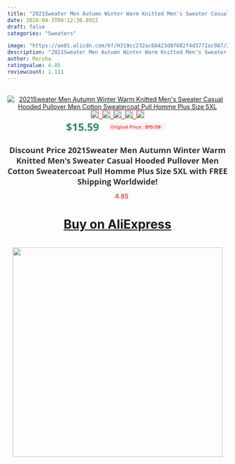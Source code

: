 ```yaml
---
title: "2021Sweater Men Autumn Winter Warm Knitted Men's Sweater Casual Hooded Pullover Men Cotton Sweatercoat Pull Homme Plus Size 5XL"
date: 2020-04-3T09:12:36.892Z
draft: false
categories: "Sweaters"

image: "https://ae01.alicdn.com/kf/H319cc232ac68423d8f682f4d3772ac987/2021Sweater-Men-Autumn-Winter-Warm-Knitted-Men-s-Sweater-Casual-Hooded-Pullover-Men-Cotton-Sweatercoat-Pull.jpg"
description: "2021Sweater Men Autumn Winter Warm Knitted Men's Sweater Casual Hooded Pullover Men Cotton Sweatercoat Pull Homme Plus Size 5XL"
author: Marsha
ratingvalue: 4.85
reviewcount: 1.111
---
```

<br>
<div style="text-align: center;">
<a href="https://s.click.aliexpress.com/e/_AqaegN" target="_blank" rel="nofollow noopener noreferrer"><img alt="2021Sweater Men Autumn Winter Warm Knitted Men's Sweater Casual Hooded Pullover Men Cotton Sweatercoat Pull Homme Plus Size 5XL" class="magnifier-image" src="https://ae01.alicdn.com/kf/H319cc232ac68423d8f682f4d3772ac987/2021Sweater-Men-Autumn-Winter-Warm-Knitted-Men-s-Sweater-Casual-Hooded-Pullover-Men-Cotton-Sweatercoat-Pull.jpg_640x640.jpg">
<br>
<img style="border:1px solid salmon" src="https://ae01.alicdn.com/kf/H319cc232ac68423d8f682f4d3772ac987/2021Sweater-Men-Autumn-Winter-Warm-Knitted-Men-s-Sweater-Casual-Hooded-Pullover-Men-Cotton-Sweatercoat-Pull.jpg_120x120.jpg">&nbsp;&nbsp;<img style="border:1px solid salmon" src="https://ae01.alicdn.com/kf/H90c221449ac640408b505098d7ceda44t/2021Sweater-Men-Autumn-Winter-Warm-Knitted-Men-s-Sweater-Casual-Hooded-Pullover-Men-Cotton-Sweatercoat-Pull.jpg_120x120.jpg">&nbsp;&nbsp;<img style="border:1px solid salmon" src="https://ae01.alicdn.com/kf/H28bc83e2f66648a9b5ed165bb5b196b1b/2021Sweater-Men-Autumn-Winter-Warm-Knitted-Men-s-Sweater-Casual-Hooded-Pullover-Men-Cotton-Sweatercoat-Pull.jpg_120x120.jpg">&nbsp;&nbsp;<img style="border:1px solid salmon" src="https://ae01.alicdn.com/kf/H41b9236a261442fc96c1820b50c577d4R/2021Sweater-Men-Autumn-Winter-Warm-Knitted-Men-s-Sweater-Casual-Hooded-Pullover-Men-Cotton-Sweatercoat-Pull.jpg_120x120.jpg">&nbsp;&nbsp;<img style="border:1px solid salmon" src="https://ae01.alicdn.com/kf/H0a9f7fc9c5f141eaa6542d40990cf2deL/2021Sweater-Men-Autumn-Winter-Warm-Knitted-Men-s-Sweater-Casual-Hooded-Pullover-Men-Cotton-Sweatercoat-Pull.jpg_120x120.jpg"></a></div><br0>
<div style="text-align: center;"><span style="background-color: white; border: 0px; box-sizing: border-box; color: seagreen; display: inline-block; font-family: &quot;open sans&quot; , &quot;arial&quot; , &quot;helvetica&quot; , sans-serif , &quot;heiti&quot;; font-size: 24px; font-stretch: inherit; font-weight: 700; line-height: inherit; margin: 0px 10px 0px 0px; padding: 0px; vertical-align: middle;">$15.59 </span>
<span style="background: rgb(255 , 241 , 241); border-radius: 3px; border: 0px; box-sizing: border-box; color: #ff4747; display: inline-block; font-family: inherit; font-size: 12px; font-stretch: inherit; font-style: inherit; font-variant: inherit; font-weight: 600; line-height: inherit; margin: 0px; padding: 2px 5px; transform: scale(0.9); vertical-align: middle;">Original Price : <b style="text-decoration: line-through;">$15.59 </b> &nbsp;&nbsp;</span></div>
<h1 style="color: #333333; display: inline-block; font-family: &quot;open sans&quot; , &quot;arial&quot; , &quot;helvetica&quot; , sans-serif , &quot;heiti&quot;; font-size: 18px; font-stretch: inherit; font-weight: 700; text-align: center;">Discount Price 2021Sweater Men Autumn Winter Warm Knitted Men's Sweater Casual Hooded Pullover Men Cotton Sweatercoat Pull Homme Plus Size 5XL with FREE Shipping Worldwide!</h1>
<div style="color: #ff4747; text-align: center;">
<img src="https://4.bp.blogspot.com/-M0ZcTcb-5uY/XleCXlxnR4I/AAAAAAAAAEc/OrjgMkXV1oMQFaCRZj5HQwOCBcu3w1FegCPcBGAYYCw/s1600/star.png" style="height: 15px;">&nbsp;<b>4.85</b></div>
<div class="button_cont" align="center"><a class="buynow_a" href="https://s.click.aliexpress.com/e/_AqaegN" target="_blank" rel="nofollow noopener noreferrer"><H1>Buy on AliExpress</H1></a></div><br>
<div class="separator" style="clear: both; text-align: center;">
<img src="https://lh3.googleusercontent.com/-pTy5HemUv9M/XlePHvY0dAI/AAAAAAAAAE4/0nX5iRUoIWY8eMW9Dpxeirr157OZliDIgCLcBGAsYHQ/s1600/badge.gif" width="480">
</div>
